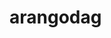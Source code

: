 # arangodag

<!--

[![Build Status](https://travis-ci.org/heimdalr/dag.svg?branch=master)](https://travis-ci.org/heimdalr/dag)
[![codecov](https://codecov.io/gh/heimdalr/dag/branch/master/graph/badge.svg)](https://codecov.io/gh/heimdalr/dag)
[![GoDoc](https://godoc.org/github.com/heimdalr/dag?status.svg)](https://godoc.org/github.com/heimdalr/dag) 
[![Go Report Card](https://goreportcard.com/badge/github.com/heimdalr/dag)](https://goreportcard.com/report/github.com/heimdalr/dag)
[![Nutrition Facts](http://code.grevit.net/badge/O%2B%2B_S%2B%2B_I%2B_C%2B_E%2B%2B%2B_M_V%2B_PS%2B%2B_!D)](http://code.grevit.net/facts/O%2B%2B_S%2B%2B_I%2B_C%2B_E%2B%2B%2B_M_V%2B_PS%2B%2B_!D)

Implementation directed acyclic graphs (DAGs).

The implementation is fast and thread-safe. It prevents adding cycles or 
duplicates and thereby always maintains a valid DAG. The implementation caches
 descendants and ancestors to speed up subsequent calls. 


github.com/heimdalr/dag:

3.770388s to add 597871 vertices and 597870 edges
1.578741s to get descendants
0.143887s to get descendants 2nd time
0.444065s to get descendants ordered
0.000008s to get children
1.301297s to transitively reduce the graph with caches populated
2.723708s to transitively reduce the graph without caches populated
0.168572s to delete an edge from the root


"github.com/hashicorp/terraform/dag":

3.195338s to add 597871 vertices and 597870 edges
1.121812s to get descendants
1.803096s to get descendants 2nd time
3.056972s to transitively reduce the graph





## Quickstart

Running: 

``` go
package main

import (
	"fmt"
	"github.com/heimdalr/dag/drivers/memdag"
)

func main() {

	// initialize a new graph
	d := memdag.NewDAG()

	// add three vertices
	key1, _ := d.AddVertex(1)
	key2, _ := d.AddVertex(2)
	key3, _ := d.AddVertex(3)

	// add the above vertices and connect them with two edges
	_ = d.AddEdge(key1, key2)
	_ = d.AddEdge(key1, key3)

	// describe the graph
	fmt.Print(d.String())

	// describe the graph
	fmt.Print(d.String())
}
```

will result in something like:

```
DAG Vertices: 3 - Edges: 2
Vertices:
  2
  3
  1
Edges:
  1 -> 2
  1 -> 3
```
-->